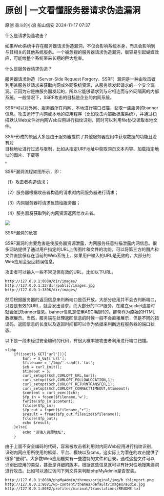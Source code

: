 #  原创 | 一文看懂服务器请求伪造漏洞   
原创 奋斗的小浪  船山信安   2024-11-17 07:37  
  
什么是请求伪造攻击？  
  
如果Web系统中存在服务器请求伪造漏洞，不仅会影响系统本身，而且会影响到与其相关的其他系统服务。一个被忽视的服务器请求伪造漏洞，很容易引起蝴蝶效应，可能给整个系统带来长期的巨大危害。  
  
什么是服务器请求伪造？  
  
  
服务器请求伪造（Server-Side Request Forgery，SSRF）漏洞是一种由攻击者利用某服务器请求来获取内网或外网系统资源，从服务器发起请求的一个安全漏洞。正因为它是由服务器发起的，所以它能够请求到与它相连而与外网隔离的内部系统。一般情况下，SSRF攻击的目标是企业的内网系统。  
  
SSRF可以对外网、服务器所在内网、本地进行端口扫描，获取一些服务的banner信息。攻击运行于内网或本地的应用程序（比如攻击内部数据库系统），并通过扫描默认Web文件对内网Web应用进行指纹识别，同时可以利用file协议读取本地文件。  
  
SSRF形成的原因大多是由于服务器提供了其他服务器应用中获取数据的功能且没有对  
目标地址进行过滤与限制，比如从指定URF地址中获取网页文本内容、加载指定地址的图片、下载等  
。  
  
SSRF漏洞流程如图所示，即：  
  
（1）攻击者构造请求；  
  
（2）服务器根据攻击者构造的请求对内网服务器进行请求；  
  
（3）内网服务器将请求反馈给服务器；  
  
（4）服务器将获取到的内网资源返回给攻击者。  
  
![](https://mmbiz.qpic.cn/mmbiz_png/7nIrJAgaibicPcibTEHkl3icLziaIEqp4iceIicU0WA92Niayacm73qaLZeIvYbvXyic3J4obAbEHlBXL8hFbVawZtVibB2A/640?wx_fmt=png&from=appmsg "")  
  
  
SSRF漏洞的危害  
  
SSRF漏洞的主要危害是使服务器资源泄露，内网服务任意扫描泄露内网信息。很多网站提供了通过用户指定的URL上传图片和文件的功能，可以将第三方的图片和文件直接保存在当前的Web系统上，如果用户输入的URL是无效的，大部分的Web应用会返回错误信息。  
  
攻击者可以输入一些不常见但有效的URL，比如以下URL。  
```
http://127.0.0.1:8080/dir/images/
http://127.0.0.1:22/dir/public/images.jpg
http://127.0.0.1:3306/dir/images/
```  
  
  
然后根据服务器的返回信息来判断端口是否开放。大部分应用并不会去判断端口，只要是有效的URL，就会发出请求。而大部分的TCP服务，在建立socket连接时就会发送banner信息。banner信息是使用ASCII编码的，能够作为原始的HTML数据展示。当然，服务端在处理返回信息的时候一般不会直接展示，但是不同的错误码，返回信息的长度以及返回时间都可以作为依据来判断远程服务器的端口状态。  
  
以下是一段未经过安全编码的代码，有很大概率被攻击者利用进行端口扫描。  
```
<?php
    if(isset($_GET['url'])){
        $url = $_GET['url'];
        $filename = '/tmp/'.rand().'txt';
        $ch = curl_init();
        $timeout = 5;
        curl_setopt($ch,CURLOPT_URL,$url);
        curl_setopt($ch,CURLOPT_FOLLOWLOCATION,1);
        curl_setopt($ch,CURLOPT_RETURNTRANSFER,1);
        curl_setopt($ch,CURLOPT_CONNECTTIMEOUT,$timeout);
        $content = curl_exec($ch);
        $fp_in = fopen($filename,'w');
        fwrite($fp_in,$content);
        fclose($fp_in);
        $fp_out = fopen($filename,"r");
        $result = fread($fp_out,filesize($filename));
        fclose($fp_out);
        echo $result;
    }else{
        echo "请输入资源地址";
    }
```  
  
  
由于上面不安全编码的代码，容易被攻击者利用对内网Web应用进行指纹识别，识别内网应用所使用的框架、平台、模块以及cms，这实际上为潜在的攻击提供了很多“便利”。大多数Web应用框架有一些独特的文件和目录，通过这些文件可以识别出应用的类型，甚至是详细的版本。根据这些信息就可以有针对性地搜集漏洞进行攻击。比如可以通过访问下列文件来判断phpMyAdmin是否安装。  
```
http://127.0.0.1:8080/phpMyAdmin/themes/original/img/b_tblimport.png
http://127.0.0.1:8081/wp-content/themes/default/images/audio.jpg
http://127.0.0.1:8082/profiles/minimal/translations/README.txt
```  
  
